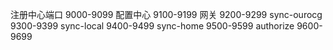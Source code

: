 注册中心端口
9000-9099
配置中心
9100-9199
网关
9200-9299
sync-ourocg
9300-9399
sync-local
9400-9499
sync-home
9500-9599
authorize
9600-9699